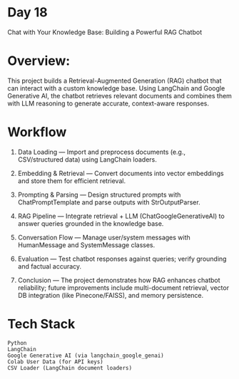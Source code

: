 # Day 18

Chat with Your Knowledge Base: Building a Powerful RAG Chatbot

# Overview:

This project builds a Retrieval-Augmented Generation (RAG) chatbot that can interact with a custom knowledge base. Using LangChain and Google Generative AI, the chatbot retrieves relevant documents and combines them with LLM reasoning to generate accurate, context-aware responses.

# Workflow

1) Data Loading — Import and preprocess documents (e.g., CSV/structured data) using LangChain loaders.

2) Embedding & Retrieval — Convert documents into vector embeddings and store them for efficient retrieval.

3) Prompting & Parsing — Design structured prompts with ChatPromptTemplate and parse outputs with StrOutputParser.

4) RAG Pipeline — Integrate retrieval + LLM (ChatGoogleGenerativeAI) to answer queries grounded in the knowledge base.

5) Conversation Flow — Manage user/system messages with HumanMessage and SystemMessage classes.

6) Evaluation — Test chatbot responses against queries; verify grounding and factual accuracy.

7) Conclusion — The project demonstrates how RAG enhances chatbot reliability; future improvements include multi-document retrieval, vector DB integration (like Pinecone/FAISS), and memory persistence.

# Tech Stack

    Python  
    LangChain  
    Google Generative AI (via langchain_google_genai)  
    Colab User Data (for API keys)  
    CSV Loader (LangChain document loaders)  
